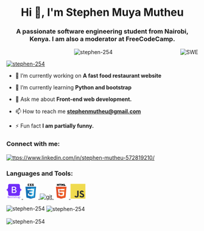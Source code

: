 <h1 align="center">Hi 👋, I'm Stephen Muya Mutheu</h1>
<h3 align="center">A passionate software engineering student from Nairobi, Kenya. I am also a moderator at FreeCodeCamp.</h3>
<img align="right" alt="SWE" src="https://t3.ftcdn.net/jpg/06/01/17/18/360_F_601171862_l7yZ0wujj8o2SowiKTUsfLEEx8KunYNd.jpg">

<p align="center"> <img src="https://komarev.com/ghpvc/?username=stephen-254&label=Profile%20views&color=0e75b6&style=flat" alt="stephen-254" /> </p>

<p align="left"> <a href="https://github.com/ryo-ma/github-profile-trophy"><img src="https://github-profile-trophy.vercel.app/?username=stephen-254" alt="stephen-254" /></a> </p>

- 🔭 I’m currently working on **A fast food restaurant website**

- 🌱 I’m currently learning **Python and bootstrap**

- 💬 Ask me about **Front-end web development.**

- 📫 How to reach me **stephenmutheu@gmail.com**

- ⚡ Fun fact **I am partially funny.**

<h3 align="left">Connect with me:</h3>
<p align="left">
<a href="https://linkedin.com/in/ttps://www.linkedin.com/in/stephen-mutheu-572819210/" target="blank"><img align="center" src="https://raw.githubusercontent.com/rahuldkjain/github-profile-readme-generator/master/src/images/icons/Social/linked-in-alt.svg" alt="ttps://www.linkedin.com/in/stephen-mutheu-572819210/" height="30" width="40" /></a>
</p>

<h3 align="left">Languages and Tools:</h3>
<p align="left"> <a href="https://getbootstrap.com" target="_blank" rel="noreferrer"> <img src="https://raw.githubusercontent.com/devicons/devicon/master/icons/bootstrap/bootstrap-plain-wordmark.svg" alt="bootstrap" width="40" height="40"/> </a> <a href="https://www.w3schools.com/css/" target="_blank" rel="noreferrer"> <img src="https://raw.githubusercontent.com/devicons/devicon/master/icons/css3/css3-original-wordmark.svg" alt="css3" width="40" height="40"/> </a> <a href="https://git-scm.com/" target="_blank" rel="noreferrer"> <img src="https://www.vectorlogo.zone/logos/git-scm/git-scm-icon.svg" alt="git" width="40" height="40"/> </a> <a href="https://www.w3.org/html/" target="_blank" rel="noreferrer"> <img src="https://raw.githubusercontent.com/devicons/devicon/master/icons/html5/html5-original-wordmark.svg" alt="html5" width="40" height="40"/> </a> <a href="https://developer.mozilla.org/en-US/docs/Web/JavaScript" target="_blank" rel="noreferrer"> <img src="https://raw.githubusercontent.com/devicons/devicon/master/icons/javascript/javascript-original.svg" alt="javascript" width="40" height="40"/> </a> </p>

<p><img align="left" src="https://github-readme-stats.vercel.app/api/top-langs?username=stephen-254&show_icons=true&locale=en&layout=compact" alt="stephen-254" /></p>

<p>&nbsp;<img align="center" src="https://github-readme-stats.vercel.app/api?username=stephen-254&show_icons=true&locale=en" alt="stephen-254" /></p>

<p><img align="center" src="https://github-readme-streak-stats.herokuapp.com/?user=stephen-254&" alt="stephen-254" /></p>
